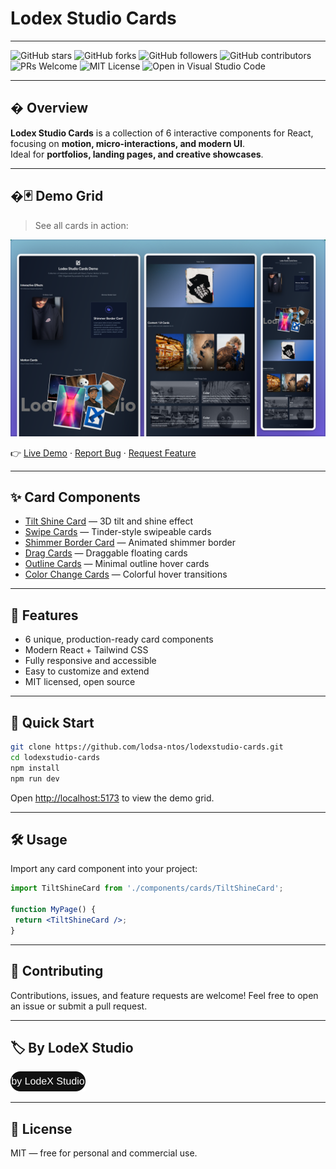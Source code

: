 
# Lodex Studio Cards


---

![GitHub stars](https://img.shields.io/github/stars/lodsa-ntos/lodexstudio-cards?style=social)
![GitHub forks](https://img.shields.io/github/forks/lodsa-ntos/lodexstudio-cards?style=social)
![GitHub followers](https://img.shields.io/github/followers/lodsa-ntos?label=Follow&style=social)
![GitHub contributors](https://img.shields.io/github/contributors/lodsa-ntos/lodexstudio-cards)
![PRs Welcome](https://img.shields.io/badge/PRs-welcome-brightgreen.svg?style=flat-square)
![MIT License](https://img.shields.io/badge/license-MIT-green)
![Open in Visual Studio Code](https://img.shields.io/badge/Open%20in-VS%20Code-blue?logo=visualstudiocode&logoColor=white)

---

## � Overview

**Lodex Studio Cards** is a collection of 6 interactive components for React, focusing on **motion, micro-interactions, and modern UI**.  
Ideal for **portfolios, landing pages, and creative showcases**.

---

## �🃏 Demo Grid

> See all cards in action:

<p align="center">
  <img src="./public/demo-grid-screenshot.png" alt="Lodex Studio Cards Demo" />
</p>

👉 [Live Demo](https://lodexstudio-cards.vercel.app) · [Report Bug](https://github.com/lodsa-ntos/lodexstudio-cards/issues) · [Request Feature](https://github.com/lodsa-ntos/lodexstudio-cards/issues)

---

## ✨ Card Components

- [Tilt Shine Card](https://github.com/lodsa-ntos/tilt-shine-card) — 3D tilt and shine effect
- [Swipe Cards](https://github.com/lodsa-ntos/swipe-cards) — Tinder-style swipeable cards
- [Shimmer Border Card](https://github.com/lodsa-ntos/shimmer-border-card) — Animated shimmer border
- [Drag Cards](https://github.com/lodsa-ntos/drag-cards) — Draggable floating cards
- [Outline Cards](https://github.com/lodsa-ntos/outline-cards) — Minimal outline hover cards
- [Color Change Cards](https://github.com/lodsa-ntos/color-change-cards) — Colorful hover transitions

---

## 🚀 Features

- 6 unique, production-ready card components
- Modern React + Tailwind CSS
- Fully responsive and accessible
- Easy to customize and extend
- MIT licensed, open source

---

## 🏁 Quick Start

```bash
git clone https://github.com/lodsa-ntos/lodexstudio-cards.git
cd lodexstudio-cards
npm install
npm run dev
```

Open [http://localhost:5173](http://localhost:5173) to view the demo grid.

---

## 🛠️ Usage

Import any card component into your project:

```jsx
import TiltShineCard from './components/cards/TiltShineCard';

function MyPage() {
 return <TiltShineCard />;
}
```

---

## 🤝 Contributing

Contributions, issues, and feature requests are welcome! Feel free to open an issue or submit a pull request.

---

## 🏷️ By LodeX Studio

<img src="public/lodex-badge.svg" alt="by LodeX Studio" height="32" />

---

## 📄 License

MIT — free for personal and commercial use.
